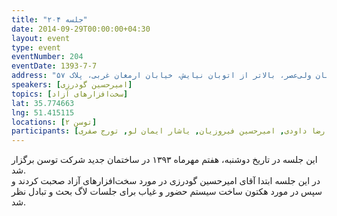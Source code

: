 ```yaml
---
title: "جلسه ۲۰۴"
date: 2014-09-29T00:00:00+04:30
layout: event
type: event
eventNumber: 204
eventDate: 1393-7-7
address: "خیابان ولی‌عصر، بالاتر ‌از اتوبان نیایش، خیابان ارمغان غربی، پلاک ۵۷"
speakers: [امیرحسین گودرزی]
topics: [سخت‌افزارهای آزاد]
lat: 35.774663
lng: 51.415115
locations: [توسن ۲]
participants: [امیل صدق, علی زمانی, سید علی طبیب زاده, الیاس نقی زاده, امین علویان, محسن غمگسار, امید مهاجرانی, امیر اصغری, پریا میرزایی, شکوفه حسینی, شکوفا حسینی, رضا علیزاده مجد, رضا شالباف‌زاده, حسین آقایی, نوید امامی, سروش فرزام نیک, نیما بهمرام, علی حفاظتی, کوشا اسماعیل پور, مصطفی مظفری, سعید رسولی, رضا داودی, امیرحسین فیروزیان, یاشار ایمان لو, تورج صفری, ARF1372, علی قاسم پور, حمیدرضا قوامی, علی رستمی, یوسف نجفی, اکرم حسینی, امیرحسین گودرزی]
---
```

این جلسه در تاریخ دوشنبه، هفتم مهرماه ۱۳۹۳ در ساختمان جدید شرکت توسن برگزار شد.  
در این جلسه ابتدا آقای امیرحسین گودرزی در مورد سخت‌افزارهای آزاد صحبت کردند و سپس در مورد هکتون ساخت سیستم حضور و غیاب برای جلسات لاگ بحث و تبادل نظر شد.
